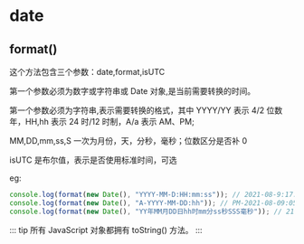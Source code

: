 # date

## format()

这个方法包含三个参数：date,format,isUTC

第一个参数必须为数字或字符串或 Date 对象,是当前需要转换的时间。

第一个参数必须为字符串,表示需要转换的格式，其中 YYYY/YY 表示 4/2 位数年，HH,hh 表示 24 时/12 时制，A/a 表示 AM、PM;

MM,DD,mm,ss,S 一次为月份，天，分秒，毫秒；位数区分是否补 0

isUTC 是布尔值，表示是否使用标准时间，可选

eg:

```js
console.log(format(new Date(), "YYYY-MM-D:HH:mm:ss")); // 2021-08-9:17:42:36
console.log(format(new Date(), "A-YYYY-MM-DD:hh")); // PM-2021-08-09:05
console.log(format(new Date(), "YY年MM月DD日hh时mm分ss秒SSS毫秒")); // 21年08月09日05时42分36秒457毫秒
```

::: tip
所有 JavaScript 对象都拥有 toString() 方法。
:::
